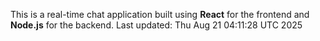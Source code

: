This is a real-time chat application built using **React** for the frontend and **Node.js** for the backend.
Last updated: Thu Aug 21 04:11:28 UTC 2025
